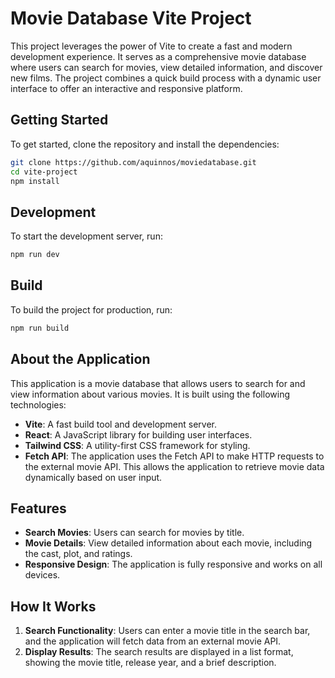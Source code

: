 # Movie Database Vite Project

This project leverages the power of Vite to create a fast and modern development experience. It serves as a comprehensive movie database where users can search for movies, view detailed information, and discover new films. The project combines a quick build process with a dynamic user interface to offer an interactive and responsive platform.

## Getting Started

To get started, clone the repository and install the dependencies:

```bash
git clone https://github.com/aquinnos/moviedatabase.git
cd vite-project
npm install
```

## Development

To start the development server, run:

```bash
npm run dev
```

## Build

To build the project for production, run:

```bash
npm run build
```

## About the Application

This application is a movie database that allows users to search for and view information about various movies. It is built using the following technologies:

- **Vite**: A fast build tool and development server.
- **React**: A JavaScript library for building user interfaces.
- **Tailwind CSS**: A utility-first CSS framework for styling.
- **Fetch API**: The application uses the Fetch API to make HTTP requests to the external movie API. This allows the application to retrieve movie data dynamically based on user input.

## Features

- **Search Movies**: Users can search for movies by title.
- **Movie Details**: View detailed information about each movie, including the cast, plot, and ratings.
- **Responsive Design**: The application is fully responsive and works on all devices.

## How It Works

1. **Search Functionality**: Users can enter a movie title in the search bar, and the application will fetch data from an external movie API.
2. **Display Results**: The search results are displayed in a list format, showing the movie title, release year, and a brief description.
